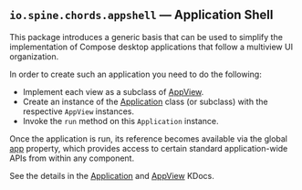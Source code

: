 ## `io.spine.chords.appshell` — Application Shell

This package introduces a generic basis that can be used to simplify the 
implementation of Compose desktop applications that follow a multiview
UI organization.

In order to create such an application you need to do the following:
- Implement each view as a subclass of [AppView](AppView.kt).
- Create an instance of the [Application](Application.kt) class (or subclass)
  with the respective `AppView` instances.
- Invoke the `run` method on this `Application` instance.

Once the application is run, its reference becomes available via the global
[app](Application.kt) property, which provides access to certain standard
application-wide APIs from within any component.

See the details in the [Application](Application.kt) and 
[AppView](AppView.kt) KDocs.
